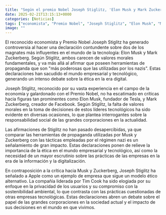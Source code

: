 ```yaml
---
title: "Según el premio Nobel Joseph Stiglitz, 'Elon Musk y Mark Zuckerberg carecen de valores morales'. Hay un modelo ético alternativo - Apple"
date: 2025-02-21T13:15:13+0000
categories: [Noticias]
tags: ["economista", "Premio Nobel", "Joseph Stiglitz", "Elon Musk", "Mark Zuckerberg", "ética", "tecnología", "propaganda", "nazis", "valores morales", "responsabilidad social", "grandes corporaciones", "ética empresarial", "digitalización", "Apple", "Tim Cook", "privacidad", "s"]
image: ""
---
```


El reconocido economista y Premio Nobel Joseph Stiglitz ha generado controversia al hacer una declaración contundente sobre dos de los magnates más influyentes en el mundo de la tecnología: Elon Musk y Mark Zuckerberg. Según Stiglitz, ambos carecen de valores morales fundamentales, y va más allá al afirmar que poseen herramientas de propaganda que son "más poderosas que las utilizadas por los nazis". Estas declaraciones han sacudido el mundo empresarial y tecnológico, generando un intenso debate sobre la ética en la era digital.

Joseph Stiglitz, reconocido por su vasta experiencia en el campo de la economía y galardonado con el Premio Nobel, no ha escatimado en críticas hacia figuras tan prominentes como Elon Musk, fundador de Tesla, y Mark Zuckerberg, creador de Facebook. Según Stiglitz, la falta de valores morales en la toma de decisiones de estos líderes tecnológicos ha sido evidente en diversas ocasiones, lo que plantea interrogantes sobre la responsabilidad social de las grandes corporaciones en la actualidad.

Las afirmaciones de Stiglitz no han pasado desapercibidas, ya que comparar las herramientas de propaganda utilizadas por Musk y Zuckerberg con las tácticas empleadas por el régimen nazi es un señalamiento de gran impacto. Estas declaraciones ponen de relieve la importancia de la ética en el mundo empresarial y tecnológico, así como la necesidad de un mayor escrutinio sobre las prácticas de las empresas en la era de la información y la digitalización.

En contraposición a la crítica hacia Musk y Zuckerberg, Joseph Stiglitz ha señalado a Apple como un ejemplo de empresa que sigue un modelo ético alternativo. La compañía liderada por Tim Cook ha sido elogiada por su enfoque en la privacidad de los usuarios y su compromiso con la sostenibilidad ambiental, lo que contrasta con las prácticas cuestionadas de otras empresas tecnológicas. Estas declaraciones abren un debate sobre el papel de las grandes corporaciones en la sociedad actual y el impacto de sus decisiones en el mundo en que vivimos.
    
